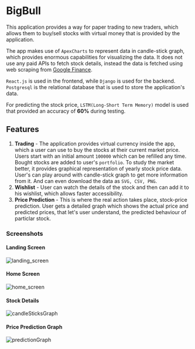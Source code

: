 # BigBull

This application provides a way for paper trading to new traders, which allows them to buy/sell stocks with virtual money that is provided by the application. 

The app makes use of `ApexCharts` to represent data in candle-stick graph, which provides enormous capabilities for visualizing the data. 
It does not use any paid APIs to fetch stock details, instead the data is fetched using web scraping from [Google Finance](https://www.google.com/finance/).

`React.js` is used in the frontend, while `Django` is used for the backend. `Postgresql` is the relational database that is used to store the application's data.

For predicting the stock price, `LSTM(Long-Short Term Memory)` model is used that provided an accuracy of **60%** during testing.


## Features

1. **Trading** - The application provides virtual currency inside the app, which a user can use to buy the stocks at their current market price. 
Users start with an initial amount `100000` which can be refilled any time. Bought stocks are added to user's `portfolio`.
To study the market better, it provides graphical representation of yearly stock price data. User's can play around with candle-stick graph to get 
more information from it. And can even download the data as `SVG, CSV, PNG`.
2. **Wishlist** - User can watch the details of the stock and then can add it to his wishlist, which allows faster accessibility.
3. **Price Prediction** - This is where the real action takes place, stock-price prediction. User gets a detailed graph which shows the actual price and predicted prices, 
that let's user understand, the predicted behaviour of particlar stock.


### Screenshots

#### Landing Screen
![landing_screen](https://user-images.githubusercontent.com/63868389/170997515-c6a9d998-f362-47fb-833c-3fcd6d2dd166.png)

#### Home Screen
![home_screen](https://user-images.githubusercontent.com/63868389/170997615-de89c016-b6fa-464d-be0a-89eadd47ae91.png)

#### Stock Details
![candleSticksGraph](https://user-images.githubusercontent.com/63868389/170997670-fe7a78e5-13c9-44d1-a2f5-acaabe96438e.png)

#### Price Prediction Graph
![predictionGraph](https://user-images.githubusercontent.com/63868389/170997700-218fd756-31d1-43ac-9d2d-6b2e0449a5b4.png)
